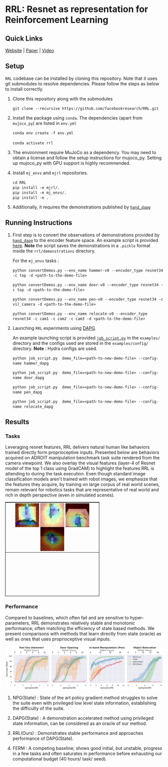 <!-- Copyright (c) Rutav Shah, Indian Institute of Technlogy Kharagpur  -->
<!-- Copyright (c) Facebook, Inc. and its affiliates -->
# RRL: Resnet as representation for Reinforcement Learning
## Quick Links
[Website](https://sites.google.com/view/abstractions4rl)   |   [Paper](https://arxiv.org/abs/2107.03380)   |   [Video](https://youtu.be/Yj1EHvGWmRA)
## Setup
`RRL` codebase can be installed by cloning this repository. Note that it uses git submodules to resolve dependencies. Please follow the steps as below to install correctly.

1. Clone this repository along with the submodules
    ```
    git clone --recursive https://github.com/facebookresearch/RRL.git
    ```
2. Install the package using `conda`. The dependencies (apart from `mujoco_py`) are listed in `env.yml`
    ```
    conda env create -f env.yml

    conda activate rrl
    ```
3. The environment require MuJoCo as a dependency. You may need to obtain a license and follow the setup instructions for mujoco_py. Setting up mujoco_py with GPU support is highly recommended.

4. Install `mj_envs` and `mjrl` repositories.
    ```
    cd RRL
    pip install -e mjrl/.
    pip install -e mj_envs/.
    pip install -e .
    ```
5. Additionally, it requires the demonstrations published by [`hand_dapg`](https://github.com/aravindr93/hand_dapg/)

## Running Instructions
1. First step is to convert the observations of demonstrations provided by [`hand_dapg`](https://github.com/aravindr93/hand_dapg/) to the encoder feature space. An example script is provided [here](https://github.com/facebookresearch/RRL/blob/main/examples/convertDemos.py). **Note** the script saves the demonstrations in a `.pickle` format inside the `rrl/demonstrations` directory.

    For the `mj_envs` tasks :
    ```
    python convertDemos.py --env_name hammer-v0 --encoder_type resnet34 -c top -d <path-to-the-demo-file>
    ```
    ```
    python convertDemos.py --env_name door-v0 --encoder_type resnet34 -c top -d <path-to-the-demo-file>
    ```
    ```
    python convertDemos.py --env_name pen-v0 --encoder_type resnet34 -c vil_camera -d <path-to-the-demo-file>
    ```
    ```
    python convertDemos.py --env_name relocate-v0 --encoder_type resnet34 -c cam1 -c cam2 -c cam3 -d <path-to-the-demo-file>
    ```
2. Launching `RRL` experiments using [DAPG](https://sites.google.com/view/deeprl-dexterous-manipulation).

     An example launching script is provided [`job_script.py`](https://github.com/facebookresearch/RRL/blob/main/examples/job_script.py) in the `examples/` directory and the configs used are stored in the `examples/config/` directory. **Note** : Hydra configs are used.
    ```
    python job_script.py  demo_file=<path-to-new-demo-file> --config-name hammer_dapg
    ```
    ```
    python job_script.py  demo_file=<path-to-new-demo-file> --config-name door_dapg
    ```
    ```
    python job_script.py  demo_file=<path-to-new-demo-file> --config-name pen_dapg
    ```
    ```
    python job_script.py  demo_file=<path-to-new-demo-file> --config-name relocate_dapg
    ```
## Results

  ### Tasks
  Leveraging resnet features, RRL delivers natural human like behaviors trained directly form proprioceptive inputs. Presented below are behaviors acquired on ADROIT manipulation benchmark task suite rendered from the camera viewpoint. We also overlay the visual features (layer-4 of Resnet model of the top 1 class using GradCAM) to highlight the features RRL is attending to during the task execution. Even though standard image classification models aren't trained with robot images, we emphasize that the features they acquire, by training on large corpus of real world scenes, remain relevant for robotics tasks that are representative of real  world and rich in depth perspective (even in simulated scenes).

<table cellspacing="0" style="width:300px;height:300px;border:1px solid black;">
   <tr>
     <td style="text-align:center;">
       <img align="center" alt="photogurus" src="figures/door_result/resnet34-gradcam-layer4.gif" width="216" style="text-align:center;font-size: 11px;max-width: 76px;padding-bottom: 0;display: inline!important;vertical-align: bottom;border: 0;min-height: auto;outline: none;text-decoration: none;height: auto !important;-ms-interpolation-mode: bicubic;color:#fcbb2a;" class="CToWUd">
     <img align="center" alt="photogurus" src="figures/hammer_result/resnet34-gradcam-layer4.gif" width="216" style="text-align:center;font-size: 11px;max-width: 76px;padding-bottom: 0;display: inline!important;vertical-align: bottom;border: 0;min-height: auto;outline: none;text-decoration: none;height: auto !important;-ms-interpolation-mode: bicubic;color:#fcbb2a;" class="CToWUd">
     <img align="center" alt="photogurus" src="figures/pen_result/resnet34-gradcam-layer4.gif" width="216" style="text-align:center;font-size: 11px;max-width: 76px;padding-bottom: 0;display: inline!important;vertical-align: bottom;border: 0;min-height: auto;outline: none;text-decoration: none;height: auto !important;-ms-interpolation-mode: bicubic;color:#fcbb2a;" class="CToWUd">
     <img align="center" alt="photogurus" src="figures/relocate_result/resnet34-gradcam-layer4.gif" width="216" style="text-align:center;font-size: 11px;max-width: 76px;padding-bottom: 0;display: inline!important;vertical-align: bottom;border: 0;min-height: auto;outline: none;text-decoration: none;height: auto !important;-ms-interpolation-mode: bicubic;color:#fcbb2a;" class="CToWUd">
     </td>
   </tr>
</table>

  ### Performance

  Compared to baselines, which often fail and are sensitive to hyper-parameters, RRL demonstrates relatively stable and monotonic performance; often matching the efficiency of state based methods. We present comparisons with methods that learn directly from state (oracle) as well as ones that uses proprioceptive visual inputs.

  ![alt text](figures/main_figure.png)

  1. NPG(State) : State of the art policy gradient method struggles to solve the suite even with privileged low level state information, establishing the difficulty of the suite.

  2. DAPG(State) : A demonstration accelerated method using privileged state information, can be considered as an oracle of our method.

  3. RRL(Ours) : Demonstrates stable performance and approaches performance of DAPG(State).

  4. FERM : A competing baseline; shows good initial, but unstable, progress in a few tasks and often saturates in performance before exhausting our computational budget (40 hours/ task/ seed).
